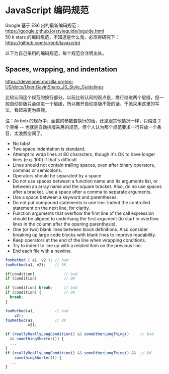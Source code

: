 # JavaScript 编码规范

Google 基于 ES6 出的最新编码规范：https://google.github.io/styleguide/jsguide.html   
50 k stars 的编码规范，不知道是什么鬼，必须得研究下：https://github.com/airbnb/javascript

以下为自己采用的编码规范，每个规范会注明出处。

## Spaces, wrapping, and indentation

https://developer.mozilla.org/en-US/docs/User:GavinSharp_JS_Style_Guidelines

比较认同这个规范的换行部分，以前比较认同的观点是，换行缩进两个层级，但一般自动排版只会缩进一个层级，所以撇开自动排版不管的话，干脆采用这里的写法，看起来更为直观。

注：Airbnb 的规范中，函数的参数要换行的话，还是跟其他情况一样，只缩进 2个空格 -- 也就是自动排版采用的规范，但个人认为那个规范要求一行只放一个条目，太浪费空间了。

* No tabs!
* Two space indentation is standard.
* Attempt to wrap lines at 80 characters, though it's OK to have longer lines (e.g. 100) if that's difficult
* Lines should not contain trailing spaces, even after binary operators, commas or semicolons.
* Operators should be separated by a space
* Do not use spaces between a function name and its arguments list, or between an array name and the square bracket. Also, do no use spaces after a bracket. Use a space after a comma to separate arguments.
* Use a space between a keyword and parentheses.
* Do not put compound statements in one line. Indent the controlled statement on the next line, for clarity.
* Function arguments that overflow the first line of the call expression should be aligned to underhang the first argument (to start in overflow lines in the column after the opening parenthesis).
* One (or two) blank lines between block definitions. Also consider breaking up large code blocks with blank lines to improve readability.
* Keep operators at the end of the line when wrapping conditions.
* Try to indent to line up with a related item on the previous line.
* End each file with a newline.

```js
fooMethod ( a1, v2 ); // bad
fooMethod(a1, v2);    // OK

if(condition)             // bad
if (condition)            // OK

if (condition) break;     // bad
if (condition) {          // OK
  break;
}

fooMethod(a1,         // bad
    v2);
fooMethod(a1,         // OK
          v2);

if (reallyReallyLongCondition() && someOtherLongThing()     // bad
  && somethingShorter()) {
  ...
}
if (reallyReallyLongCondition() && someOtherLongThing() &&  // OK
    somethingShorter()) {
  ...
}
```


